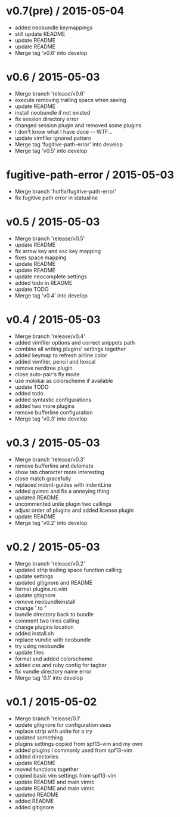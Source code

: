 
v0.7(pre) / 2015-05-04
==================

  * added neobundle keymappings
  * still update README
  * update README
  * update README
  * Merge tag 'v0.6' into develop

v0.6 / 2015-05-03
=================

  * Merge branch 'release/v0.6'
  * execute removing trailing space when saving
  * update README
  * install neobundle if not existed
  * fix session directory error
  * changed session plugin and removed some plugins
  * I don't know what I have done -- WTF...
  * update vimfiler ignored pattern
  * Merge tag 'fugitive-path-error' into develop
  * Merge tag 'v0.5' into develop

fugitive-path-error / 2015-05-03
================================

  * Merge branch 'hotfix/fugitive-path-error'
  * fix fugitive path error in statusline

v0.5 / 2015-05-03
=================

  * Merge branch 'release/v0.5'
  * update README
  * fix arrow key and esc key mapping
  * fixes space mapping
  * update README
  * update README
  * update neocomplete settings
  * added todo in README
  * update TODO
  * Merge tag 'v0.4' into develop

v0.4 / 2015-05-03
=================

  * Merge branch 'release/v0.4'
  * added vimfiler options and correct snippets path
  * combine all writing plugins' settings together
  * added keymap to refresh airline color
  * added vimfiler, pencil and lexical
  * remove nerdtree plugin
  * close auto-pair's fly mode
  * use molokai as colorscheme if available
  * update TODO
  * added todo
  * added syntastic configurations
  * added two more plugins
  * remove bufferline configuration
  * Merge tag 'v0.3' into develop

v0.3 / 2015-05-03
=================

  * Merge branch 'release/v0.3'
  * remove bufferline and delemate
  * show tab character more interesting
  * close match gracefully
  * replaced indent-guides with indentLine
  * added gvimrc and fix a annoying thing
  * updated README
  * uncommented unite plugin two callings
  * adjust order of plugins and added license plugin
  * update README
  * Merge tag 'v0.2' into develop

v0.2 / 2015-05-03
=================

  * Merge branch 'release/v0.2'
  * updated strip trailing space function calling
  * update settings
  * updated gitignore and README
  * format plugins.rc.vim
  * update gitignore
  * remove neobundleinstall
  * change \' to "
  * bundle directory back to bundle
  * comment two lines calling
  * change plugins location
  * added install.sh
  * replace vundle with neobundle
  * try using neobundle
  * update files
  * format and added colorscheme
  * added css and ruby config for tagbar
  * fix vundle directory name error
  * Merge tag '0.1' into develop

v0.1 / 2015-05-02
=================

  * Merge branch 'release/0.1'
  * update gitignore for configuration uses
  * replace ctrlp with unite for a try
  * updated something
  * plugins settings copied from spf13-vim and my own
  * added plugins I commonly used from spf13-vim
  * added directories
  * update README
  * moved functions together
  * copied basic vim settings from spf13-vim
  * update README and main vimrc
  * update README and main vimrc
  * updated README
  * added README
  * added gitignore
